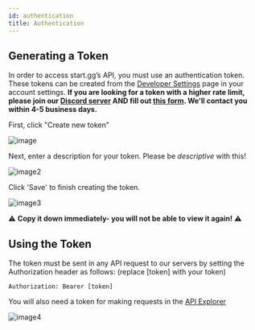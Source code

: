 ```yaml
---
id: authentication
title: Authentication
---
```


## Generating a Token

In order to access start.gg’s API, you must use an authentication token.
These tokens can be created from the <a href="https://start.gg/admin/profile/developer" target="_blank">
Developer Settings</a> page in your account settings.
**If you are looking for a token with a higher rate limit, please join our [Discord server](https://developer.start.gg/docs/join-discord) AND fill out [this form](https://forms.gle/fZCshwFmJqBPg8dr7). We'll contact you within 4-5 business days.**

First, click "Create new token"

![image](https://imgur.com/Xx4LNIN.png)

Next, enter a description for your token. Please be _descriptive_ with this!

![image2](https://imgur.com/b2russ6.png)

Click 'Save' to finish creating the token.

![image3](https://imgur.com/nEycaZA.png)

⚠ **Copy it down immediately- you will not be able to view it again!** ⚠

## Using the Token

The token must be sent in any API request to our servers by setting the Authorization header as follows: (replace \[token\] with your token)

```
Authorization: Bearer [token]
```

You will also need a token for making requests in the [API Explorer](/explorer)

![image4](https://i.imgur.com/W8T7MoL.png)
